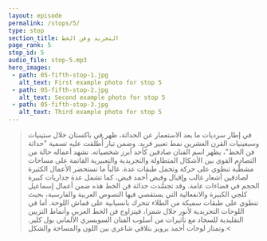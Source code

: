 ```yaml
---
layout: episode
permalink: /stops/5/
type: stop
section_title: التجريد وفن الخط
page_rank: 5
stop_id: 5
audio_file: stop-5.mp3
hero_images:
 - path: 05-fifth-stop-1.jpg
   alt_text: First example photo for stop 5
 - path: 05-fifth-stop-2.jpg
   alt_text: Second example photo for stop 5
 - path: 05-fifth-stop-3.jpg
   alt_text: Third example photo for stop 5
---
```

>في إطار سرديات ما بعد الاستعمار عن الحداثة، ظهر في باكستان خلال ستينيات وسبعينيات القرن العشرين نمط تعبير فريد. وضمن تيار أُطلقت عليه تسمية "حداثة فن الخط"، يظهر اسم الفنان صادقين كأحد أبرز شخصياته. تشهد أعماله حالة من التصادم القوي بين الأشكال المتطاولة والتجريدية والتعبيرية القاتمة على مساحات مشطَّبة تنطوي على حركة وتحمل طبقات عدة. غالباً ما تستحضر الأعمال الكثيرة لصادقين أشعار غالب وإقبال وفيض أحمد فيض، كما تشمل عدة جداريات كبيرة الحجم في فضاءات عامة. وقد تجسَّدت حداثة فن الخط هذه ضمن أعمال إسماعيل كلجي الكبيرة والانفعالية التي يستقصي فيها النصوص العربية والفارسية، بحيث تنطوي على طبقات سميكة من الطلاء تتحرك بانسيابية على قماش اللوحة. أما في اللوحات التجريدية لأنور جلال شمزا، فيتزاوج فن الخط العربي وأنماط التزيين التقليدية للسجاد مع تأثيرات من أسلوب الفنان السويسري الألماني بول كلير. وتمتاز لوحات أحمد برويز بتلاقي شاعري بين اللون والمساحة والشكل.<
